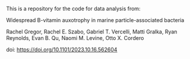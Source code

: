 This is a repository for the code for data analysis from: 

Widespread B-vitamin auxotrophy in marine particle-associated bacteria

Rachel Gregor, Rachel E. Szabo, Gabriel T. Vercelli, Matti Gralka, Ryan Reynolds, Evan B. Qu, Naomi M. Levine, Otto X. Cordero

doi: https://doi.org/10.1101/2023.10.16.562604
